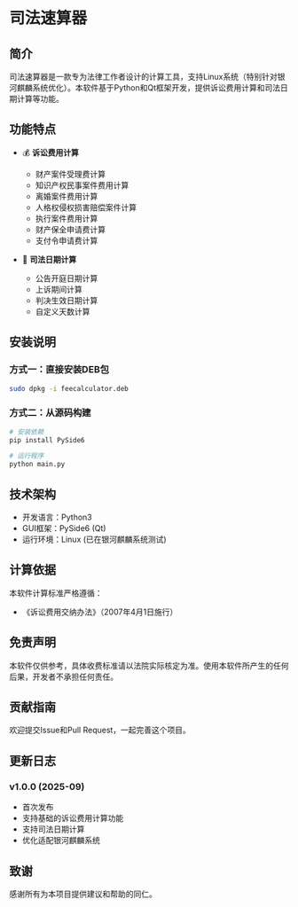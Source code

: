 # 司法速算器

## 简介
司法速算器是一款专为法律工作者设计的计算工具，支持Linux系统（特别针对银河麒麟系统优化）。本软件基于Python和Qt框架开发，提供诉讼费用计算和司法日期计算等功能。

## 功能特点
- 💰 **诉讼费用计算**
  - 财产案件受理费计算
  - 知识产权民事案件费用计算
  - 离婚案件费用计算
  - 人格权侵权损害赔偿案件计算
  - 执行案件费用计算
  - 财产保全申请费计算
  - 支付令申请费计算

- 📅 **司法日期计算**
  - 公告开庭日期计算
  - 上诉期间计算
  - 判决生效日期计算
  - 自定义天数计算

## 安装说明
### 方式一：直接安装DEB包
```bash
sudo dpkg -i feecalculator.deb
```

### 方式二：从源码构建
```bash
# 安装依赖
pip install PySide6

# 运行程序
python main.py
```

## 技术架构
- 开发语言：Python3
- GUI框架：PySide6 (Qt)
- 运行环境：Linux (已在银河麒麟系统测试)

## 计算依据
本软件计算标准严格遵循：
- 《诉讼费用交纳办法》（2007年4月1日施行）

## 免责声明
本软件仅供参考，具体收费标准请以法院实际核定为准。使用本软件所产生的任何后果，开发者不承担任何责任。

## 贡献指南
欢迎提交Issue和Pull Request，一起完善这个项目。

## 更新日志
### v1.0.0 (2025-09)
- 首次发布
- 支持基础的诉讼费用计算功能
- 支持司法日期计算
- 优化适配银河麒麟系统

## 致谢
感谢所有为本项目提供建议和帮助的同仁。
